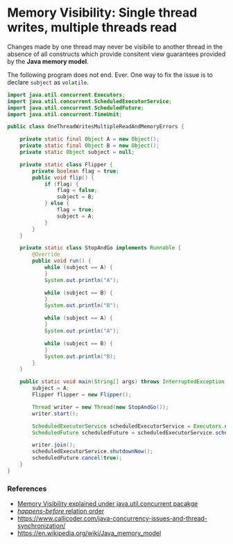 # Memory Visibility: Single thread writes, multiple threads read

Changes made by one thread may never be visibile to another thread in the absence of all constructs which provide consitent view guarantees provided by the **Java memory model**.

The following program does not end. Ever. One way to fix the issue is to declare `subject` as `volatile`.

```java
import java.util.concurrent.Executors;
import java.util.concurrent.ScheduledExecutorService;
import java.util.concurrent.ScheduledFuture;
import java.util.concurrent.TimeUnit;

public class OneThreadWritesMultipleReadAndMemoryErrors {

    private static final Object A = new Object();
    private static final Object B = new Object();
    private static Object subject = null;

    private static class Flipper {
        private boolean flag = true;
        public void flip() {
            if (flag) {
                flag = false;
                subject = B;
            } else {
                flag = true;
                subject = A;
            }
        }
    }

    private static class StopAndGo implements Runnable {
        @Override
        public void run() {
            while (subject == A) {
            }
            System.out.println("A");

            while (subject == B) {
            }
            System.out.println("B");

            while (subject == A) {
            }
            System.out.println("A");

            while (subject == B) {
            }
            System.out.println("B);
        }
    }

    public static void main(String[] args) throws InterruptedException {
        subject = A;
        Flipper flipper = new Flipper();

        Thread writer = new Thread(new StopAndGo());
        writer.start();

        ScheduledExecutorService scheduledExecutorService = Executors.newScheduledThreadPool(1);
        ScheduledFuture scheduledFuture = scheduledExecutorService.scheduleWithFixedDelay(flipper::flip, 100, 100, TimeUnit.MILLISECONDS);

        writer.join();
        scheduledExecutorService.shutdownNow();
        scheduledFuture.cancel(true);
    }
}

```

### References
* [Memory Visibility explained under java.util.concurrent pacakge](https://docs.oracle.com/en/java/javase/11/docs/api/java.base/java/util/concurrent/package-summary.html#MemoryVisibility)
* [_happens-before_ relation order](https://docs.oracle.com/javase/specs/jls/se8/html/jls-17.html#jls-17.4.5)
* https://www.callicoder.com/java-concurrency-issues-and-thread-synchronization/
* https://en.wikipedia.org/wiki/Java_memory_model
